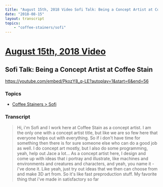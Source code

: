 ```yaml
---
title: "August 15th, 2018 Video Sofi Talk: Being a Concept Artist at Coffee Stain"
date: "2018-08-15"
layout: transcript
topics:
    - "coffee-stainers/sofi"
---
```

# [August 15th, 2018 Video](../2018-08-15.md)
## Sofi Talk: Being a Concept Artist at Coffee Stain
https://youtube.com/embed/PkozY8_q-LE?autoplay=1&start=6&end=56

### Topics
* [Coffee Stainers > Sofi](../topics/coffee-stainers/sofi.md)

### Transcript

> Hi, i'm Sofi and I work here at Coffee Stain as a concept artist. I am the only one with a concept artist title, but like we are so few here that everyone helps out with everything. So if i don't have time for something then there is for sure someone else who can do a good job as well. I do concept art mostly, but I also do some programming, yeah, help out Jace a lot... As a concept artist here, I design and come up with ideas that i portray and illustrate, like machines and environments and creatures and characters, and yeah, you name it - i've done it. Like yeah, just try out ideas that we then can choose from and make 3D art from. So it's like fast preproduction stuff. My favorite thing that i've made in satisfactory so far
